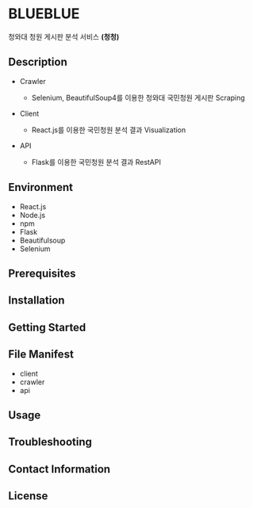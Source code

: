 # BLUEBLUE
청와대 청원 게시판 분석 서비스 **(청청)**

## Description
- Crawler
    -  Selenium, BeautifulSoup4를 이용한 청와대 국민청원 게시판 Scraping

- Client
    - React.js를 이용한 국민청원 분석 결과 Visualization

- API
    - Flask를 이용한 국민청원 분석 결과 RestAPI

## Environment
- React.js
- Node.js
- npm
- Flask
- Beautifulsoup
- Selenium

## Prerequisites

## Installation

## Getting Started

## File Manifest
- client
- crawler
- api

## Usage

## Troubleshooting

## Contact Information

## License
